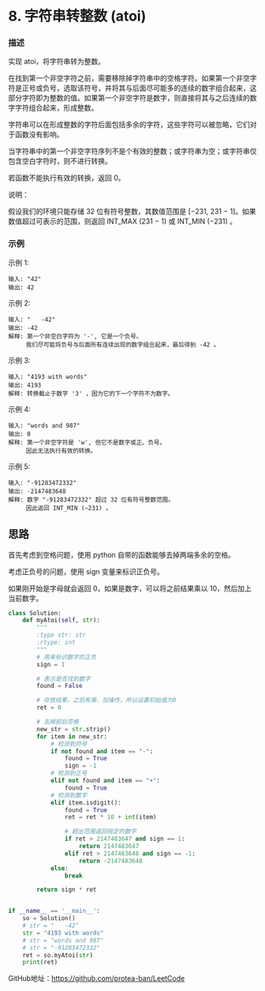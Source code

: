 # 8. 字符串转整数 (atoi)

### 描述

实现 atoi，将字符串转为整数。

在找到第一个非空字符之前，需要移除掉字符串中的空格字符。如果第一个非空字符是正号或负号，选取该符号，并将其与后面尽可能多的连续的数字组合起来，这部分字符即为整数的值。如果第一个非空字符是数字，则直接将其与之后连续的数字字符组合起来，形成整数。

字符串可以在形成整数的字符后面包括多余的字符，这些字符可以被忽略，它们对于函数没有影响。

当字符串中的第一个非空字符序列不是个有效的整数；或字符串为空；或字符串仅包含空白字符时，则不进行转换。

若函数不能执行有效的转换，返回 0。

说明：

假设我们的环境只能存储 32 位有符号整数，其数值范围是 [−231,  231 − 1]。如果数值超过可表示的范围，则返回  INT_MAX (231 − 1) 或 INT_MIN (−231) 。

### 示例

示例 1:

    输入: "42"
    输出: 42

示例 2:

    输入: "   -42"
    输出: -42
    解释: 第一个非空白字符为 '-', 它是一个负号。
         我们尽可能将负号与后面所有连续出现的数字组合起来，最后得到 -42 。

示例 3:

    输入: "4193 with words"
    输出: 4193
    解释: 转换截止于数字 '3' ，因为它的下一个字符不为数字。

示例 4:

    输入: "words and 987"
    输出: 0
    解释: 第一个非空字符是 'w', 但它不是数字或正、负号。
         因此无法执行有效的转换。

示例 5:

    输入: "-91283472332"
    输出: -2147483648
    解释: 数字 "-91283472332" 超过 32 位有符号整数范围。 
         因此返回 INT_MIN (−231) 。

## 思路

首先考虑到空格问题，使用 python 自带的函数能够去掉两端多余的空格。

考虑正负号的问题，使用 sign 变量来标识正负号。

如果刚开始是字母就会返回 0，如果是数字，可以将之前结果乘以 10，然后加上当前数字。

```python
class Solution:
    def myAtoi(self, str):
        """
        :type str: str
        :rtype: int
        """
        # 用来标识数字的正负
        sign = 1

        # 表示是否找到数字
        found = False

        # 存放结果，之后有乘、加操作，所以设置初始值为0
        ret = 0

        # 去掉前后空格
        new_str = str.strip()
        for item in new_str:
            # 检测到符号
            if not found and item == "-":
                found = True
                sign = -1
            # 检测到正号
            elif not found and item == "+":
                found = True
            # 检测到数字
            elif item.isdigit():
                found = True
                ret = ret * 10 + int(item)

                # 超出范围返回规定的数字
                if ret > 2147483647 and sign == 1:
                    return 2147483647
                elif ret > 2147483648 and sign == -1:
                    return -2147483648
            else:
                break

        return sign * ret


if __name__ == '__main__':
    so = Solution()
    # str = "   -42"
    str = "4193 with words"
    # str = "words and 987"
    # str = "-91283472332"
    ret = so.myAtoi(str)
    print(ret)

```

GitHub地址：https://github.com/protea-ban/LeetCode